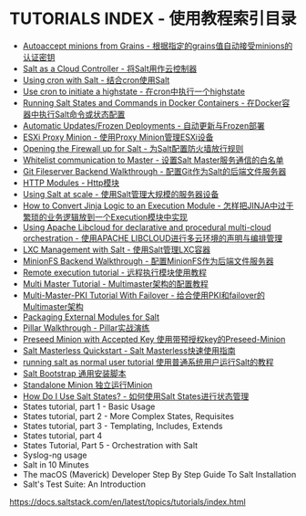 # TUTORIALS INDEX - 使用教程索引目录

- [Autoaccept minions from Grains - 根据指定的grains值自动接受minions的认证密钥](https://github.com/watermelonbig/SaltStack-Chinese-ManualBook/tree/master/chapter05/05-8-1.Autoaccept-Minions-From-Grains.md)
- [Salt as a Cloud Controller - 将Salt用作云控制器](https://github.com/watermelonbig/SaltStack-Chinese-ManualBook/blob/master/chapter05/05-8-2.Salt-as-a-Cloud-Controller.md)
- [Using cron with Salt - 结合cron使用Salt](https://github.com/watermelonbig/SaltStack-Chinese-ManualBook/blob/master/chapter05/05-8-3.Using-cron-with-salt.md)
- [Use cron to initiate a highstate - 在cron中执行一个highstate](https://github.com/watermelonbig/SaltStack-Chinese-ManualBook/blob/master/chapter05/05-8-3.Using-cron-with-salt.md#use-cron-to-initiate-a-highstate)
- [Running Salt States and Commands in Docker Containers - 在Docker容器中执行Salt命令或状态配置](https://github.com/watermelonbig/SaltStack-Chinese-ManualBook/blob/master/chapter05/05-8-4.Running-salt-states-commands-in-docker.md)
- [Automatic Updates/Frozen Deployments - 自动更新与Frozen部署](https://github.com/watermelonbig/SaltStack-Chinese-ManualBook/blob/master/chapter05/05-8-5.Automatic-Updates-Frozen-Deployments.md)
- [ESXi Proxy Minion - 使用Proxy Minion管理ESXi设备 ](https://github.com/watermelonbig/SaltStack-Chinese-ManualBook/blob/master/chapter05/05-8-6.ESXi-Proxy-Minion.md)
- [Opening the Firewall up for Salt - 为Salt配置防火墙放行规则](https://github.com/watermelonbig/SaltStack-Chinese-ManualBook/blob/master/chapter05/05-8-7.Opening-the-Firewall-up-for-Salt.md)
- [Whitelist communication to Master - 设置Salt Master服务通信的白名单](https://github.com/watermelonbig/SaltStack-Chinese-ManualBook/blob/master/chapter05/05-8-7.Opening-the-Firewall-up-for-Salt.md#WHITELIST-COMMUNICATION-TO-MASTER)
- [Git Fileserver Backend Walkthrough - 配置Git作为Salt的后端文件服务器](https://github.com/watermelonbig/SaltStack-Chinese-ManualBook/blob/master/chapter04/04-9-0.Salt-File-Server-and-Git-MinionFS-Backend.md#git-fileserver-backend-walkthrough)
- [HTTP Modules - Http模块](https://github.com/watermelonbig/SaltStack-Chinese-ManualBook/blob/master/chapter05/05-8-8.HTTP-Modules.md)
- [Using Salt at scale - 使用Salt管理大规模的服务器设备](https://github.com/watermelonbig/SaltStack-Chinese-ManualBook/blob/master/chapter05/05-8-9.Using-Salt-at-Scale.md)
- [How to Convert Jinja Logic to an Execution Module - 怎样把JINJA中过于繁琐的业务逻辑放到一个Execution模块中实现](https://github.com/watermelonbig/SaltStack-Chinese-ManualBook/blob/master/chapter05/05-8-10.How-to-Convert-Jinja-Logic-to-an-Execution-Module.md)
- [Using Apache Libcloud for declarative and procedural multi-cloud orchestration - 使用APACHE LIBCLOUD进行多云环境的声明与编排管理](https://github.com/watermelonbig/SaltStack-Chinese-ManualBook/blob/master/chapter05/05-8-11.USING-APACHE-LIBCLOUD-FOR-DECLARATIVE-AND-PROCEDURAL-MULTI-CLOUD-ORCHESTRATION.md)
- [LXC Management with Salt - 使用Salt管理LXC容器](https://github.com/watermelonbig/SaltStack-Chinese-ManualBook/blob/master/chapter05/05-8-12.LXC-Management-With-Salt.md)
- [MinionFS Backend Walkthrough - 配置MinionFS作为后端文件服务器](https://github.com/watermelonbig/SaltStack-Chinese-ManualBook/blob/master/chapter04/04-9-0.Salt-File-Server-and-Git-MinionFS-Backend.md#minionfs-backend-walkthrough)
- [Remote execution tutorial - 远程执行模块使用教程](https://github.com/watermelonbig/SaltStack-Chinese-ManualBook/blob/master/chapter05/05-8-13.Remote-Execution-Tutorial.md)
- [Multi Master Tutorial - Multimaster架构的配置教程](https://github.com/watermelonbig/SaltStack-Chinese-ManualBook/blob/master/chapter20/20-2.MULTI-MASTER-TUTORIAL-Multimaster架构的配置教程.md)
- [Multi-Master-PKI Tutorial With Failover - 给合使用PKI和failover的Multimaster架构](https://github.com/watermelonbig/SaltStack-Chinese-ManualBook/blob/master/chapter20/20-3.Multi-Master-PKI-Tutorial-With-Failover-给合使用PKI和failover的Multimaster架构.md)
- [Packaging External Modules for Salt](https://github.com/watermelonbig/SaltStack-Chinese-ManualBook/blob/master/chapter05/05-8-14.Packaging-External-Modules-for-Salt.md)
- [Pillar Walkthrough - Pillar实战演练](https://github.com/watermelonbig/SaltStack-Chinese-ManualBook/blob/master/chapter05/05-2-1.Pillar-Walkthrough-Pillar-实战演练.md)
- [Preseed Minion with Accepted Key 使用带预授权key的Preseed-Minion](https://github.com/watermelonbig/SaltStack-Chinese-ManualBook/blob/master/chapter03/03-3.Additional-Installation-Guides-补充安装说明.md#使用带预授权key的preseed-minion)
- [Salt Masterless Quickstart - Salt Masterless快速使用指南](https://github.com/watermelonbig/SaltStack-Chinese-ManualBook/blob/master/chapter03/03-3.Additional-Installation-Guides-补充安装说明.md#salt-masterless快速使用指南)
- [running salt as normal user tutorial 使用普通系统用户运行Salt的教程](https://github.com/watermelonbig/SaltStack-Chinese-ManualBook/blob/master/chapter03/03-3.Additional-Installation-Guides-补充安装说明.md#使用普通系统用户运行salt的教程)
- [Salt Bootstrap 通用安装脚本](https://github.com/watermelonbig/SaltStack-Chinese-ManualBook/blob/master/chapter03/03-3.Additional-Installation-Guides-补充安装说明.md#salt-bootstrap通用安装脚本)
- [Standalone Minion 独立运行Minion](https://github.com/watermelonbig/SaltStack-Chinese-ManualBook/blob/master/chapter03/03-3.Additional-Installation-Guides-补充安装说明.md#独立运行minion)
- [How Do I Use Salt States? - 如何使用Salt States进行状态管理](https://github.com/watermelonbig/SaltStack-Chinese-ManualBook/blob/master/chapter05/05-8-15.How-Do-I-Use-Salt-States.md)
- States tutorial, part 1 - Basic Usage
- States tutorial, part 2 - More Complex States, Requisites
- States tutorial, part 3 - Templating, Includes, Extends
- States tutorial, part 4
- States Tutorial, Part 5 - Orchestration with Salt
- Syslog-ng usage
- Salt in 10 Minutes
- The macOS (Maverick) Developer Step By Step Guide To Salt Installation
- Salt's Test Suite: An Introduction


https://docs.saltstack.com/en/latest/topics/tutorials/index.html
